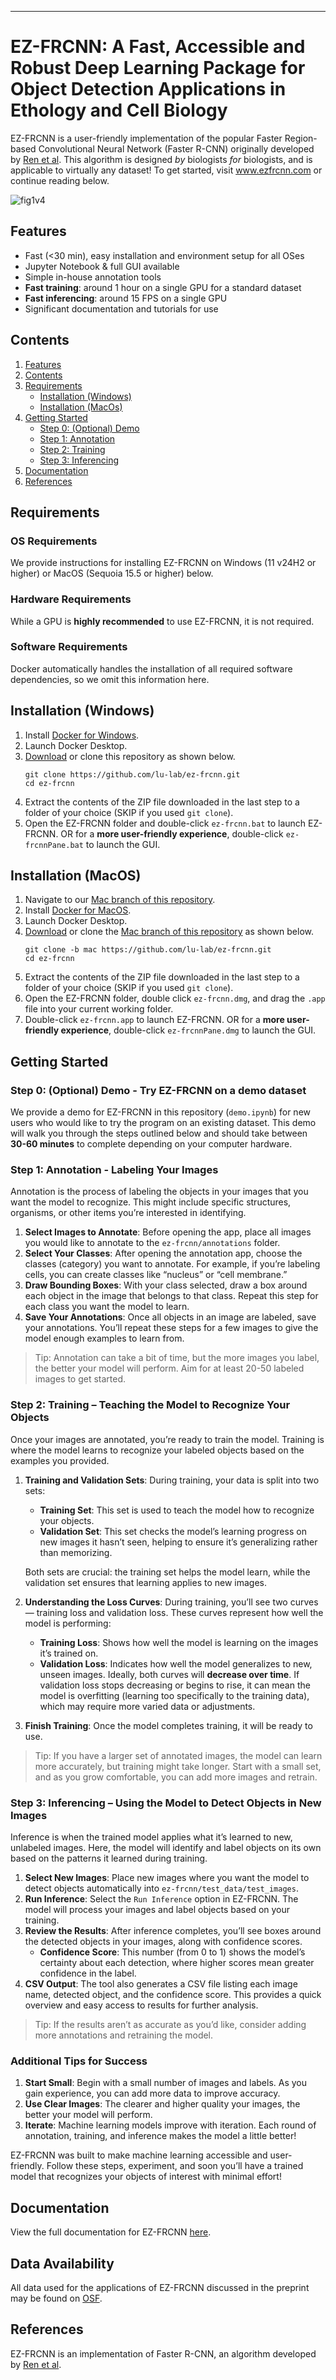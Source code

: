 ---
# EZ-FRCNN: A Fast, Accessible and Robust Deep Learning Package for Object Detection Applications in Ethology and Cell Biology
EZ-FRCNN is a user-friendly implementation of the popular Faster Region-based Convolutional Neural Network (Faster R-CNN) originally developed by [Ren et al](https://ieeexplore.ieee.org/document/7485869). This algorithm is designed *by* biologists *for* biologists, and is applicable to virtually any dataset! To get started, visit www.ezfrcnn.com or continue reading below.

![fig1v4](https://github.com/user-attachments/assets/4c9122a1-6fc1-4a39-9d61-5aa0b0c71db0)

## Features
- Fast (<30 min), easy installation and environment setup for all OSes
- Jupyter Notebook & full GUI available
- Simple in-house annotation tools
- **Fast training**: around 1 hour on a single GPU for a standard dataset
- **Fast inferencing**: around 15 FPS on a single GPU
- Significant documentation and tutorials for use

## Contents
1. [Features](#features)
2. [Contents](#contents)
3. [Requirements](#requirements)
    - [Installation (Windows)](#installation-windows)
    - [Installation (MacOs)](#installation-macos)
4. [Getting Started](#getting-started)
   - [Step 0: (Optional) Demo](#step-0-optional-demo---try-ez-frcnn-on-a-demo-dataset)
   - [Step 1: Annotation](#step-1-annotation---labeling-your-images)
   - [Step 2: Training](#step-2-training--teaching-the-model-to-recognize-your-objects)
   - [Step 3: Inferencing](#step-3-inferencing--using-the-model-to-detect-objects-in-new-images)
6. [Documentation](#documentation)
7. [References](#references)

## Requirements
### OS Requirements
We provide instructions for installing EZ-FRCNN on Windows (11 v24H2 or higher) or MacOS (Sequoia 15.5 or higher) below. 

### Hardware Requirements
While a GPU is **highly recommended** to use EZ-FRCNN, it is not required. 

### Software Requirements
Docker automatically handles the installation of all required software dependencies, so we omit this information here.

## Installation (Windows)
1. Install [Docker for Windows](https://docs.docker.com/desktop/setup/install/windows-install/).
2. Launch Docker Desktop.
3. [Download](https://minhaskamal.github.io/DownGit/#/home?url=https://github.com/JacobWheelock/ez-frcnn) or clone this repository as shown below.
   ```
   git clone https://github.com/lu-lab/ez-frcnn.git
   cd ez-frcnn
   ```
5. Extract the contents of the ZIP file downloaded in the last step to a folder of your choice (SKIP if you used `git clone`).
6. Open the EZ-FRCNN folder and double-click `ez-frcnn.bat` to launch EZ-FRCNN. OR for a **more user-friendly experience**, double-click `ez-frcnnPane.bat` to launch the GUI.

## Installation (MacOS)
1. Navigate to our [Mac branch of this repository](https://github.com/JacobWheelock/ez-frcnn/tree/mac).
2. Install [Docker for MacOS](https://docs.docker.com/desktop/install/mac-install/).
3. Launch Docker Desktop.
4. [Download](https://minhaskamal.github.io/DownGit/#/home?url=https://github.com/JacobWheelock/ez-frcnn/tree/mac) or clone the [Mac branch of this repository](https://github.com/JacobWheelock/ez-frcnn/tree/mac) as shown below.
    ```
   git clone -b mac https://github.com/lu-lab/ez-frcnn.git
   cd ez-frcnn
   ```
6. Extract the contents of the ZIP file downloaded in the last step to a folder of your choice (SKIP if you used `git clone`).
7. Open the EZ-FRCNN folder, double click `ez-frcnn.dmg`, and drag the `.app` file into your current working folder.
8. Double-click `ez-frcnn.app` to launch EZ-FRCNN. OR for a **more user-friendly experience**, double-click `ez-frcnnPane.dmg` to launch the GUI.

## Getting Started
### Step 0: (Optional) Demo - Try EZ-FRCNN on a demo dataset
We provide a demo for EZ-FRCNN in this repository (``demo.ipynb``) for new users who would like to try the program on an existing dataset. This demo will walk you through the steps outlined below and should take between **30-60 minutes** to complete depending on your computer hardware.

### Step 1: Annotation - Labeling Your Images
Annotation is the process of labeling the objects in your images that you want the model to recognize. This might include specific structures, organisms, or other items you’re interested in identifying.
1. **Select Images to Annotate**: Before opening the app, place all images you would like to annotate to the `ez-frcnn/annotations` folder.
2. **Select Your Classes**: After opening the annotation app, choose the classes (category) you want to annotate. For example, if you’re labeling cells, you can create classes like “nucleus” or “cell membrane.”
3. **Draw Bounding Boxes**: With your class selected, draw a box around each object in the image that belongs to that class. Repeat this step for each class you want the model to learn.
4. **Save Your Annotations**: Once all objects in an image are labeled, save your annotations. You’ll repeat these steps for a few images to give the model enough examples to learn from.
>Tip: Annotation can take a bit of time, but the more images you label, the better your model will perform. Aim for at least 20-50 labeled images to get started.

### Step 2: Training – Teaching the Model to Recognize Your Objects
Once your images are annotated, you’re ready to train the model. Training is where the model learns to recognize your labeled objects based on the examples you provided.
1. **Training and Validation Sets**: During training, your data is split into two sets:
    - **Training Set**: This set is used to teach the model how to recognize your objects.
    - **Validation Set**: This set checks the model’s learning progress on new images it hasn’t seen, helping to ensure it’s generalizing rather than memorizing.
      
    Both sets are crucial: the training set helps the model learn, while the validation set ensures that learning applies to new images.

2. **Understanding the Loss Curves**: During training, you’ll see two curves— training loss and validation loss. These curves represent how well the model is performing:
   - **Training Loss**: Shows how well the model is learning on the images it’s trained on.
   - **Validation Loss**: Indicates how well the model generalizes to new, unseen images.
    Ideally, both curves will **decrease over time**. If validation loss stops decreasing or begins to rise, it can mean the model is overfitting (learning too specifically to the training data), which may require more varied data or adjustments.
3. **Finish Training**: Once the model completes training, it will be ready to use.
>Tip: If you have a larger set of annotated images, the model can learn more accurately, but training might take longer. Start with a small set, and as you grow comfortable, you can add more images and retrain.

### Step 3: Inferencing – Using the Model to Detect Objects in New Images
Inference is when the trained model applies what it’s learned to new, unlabeled images. Here, the model will identify and label objects on its own based on the patterns it learned during training.
1. **Select New Images**: Place new images where you want the model to detect objects automatically into `ez-frcnn/test_data/test_images`.
2. **Run Inference**: Select the `Run Inference` option in EZ-FRCNN. The model will process your images and label objects based on your training.
3. **Review the Results**: After inference completes, you’ll see boxes around the detected objects in your images, along with confidence scores.
   - **Confidence Score**: This number (from 0 to 1) shows the model’s certainty about each detection, where higher scores mean greater confidence in the label.
5. **CSV Output**: The tool also generates a CSV file listing each image name, detected object, and the confidence score. This provides a quick overview and easy access to results for further analysis.
>Tip: If the results aren’t as accurate as you’d like, consider adding more annotations and retraining the model.

### Additional Tips for Success
1. **Start Small**: Begin with a small number of images and labels. As you gain experience, you can add more data to improve accuracy.
2. **Use Clear Images**: The clearer and higher quality your images, the better your model will perform.
3. **Iterate**: Machine learning models improve with iteration. Each round of annotation, training, and inference makes the model a little better!

EZ-FRCNN was built to make machine learning accessible and user-friendly. Follow these steps, experiment, and soon you’ll have a trained model that recognizes your objects of interest with minimal effort!

## Documentation
View the full documentation for EZ-FRCNN [here](https://erinshappell.github.io/ez-frcnn-docs).

## Data Availability
All data used for the applications of EZ-FRCNN discussed in the preprint may be found on [OSF](https://osf.io/z7t9s/).

## References
EZ-FRCNN is an implementation of Faster R-CNN, an algorithm developed by [Ren et al](https://ieeexplore.ieee.org/document/7485869).
